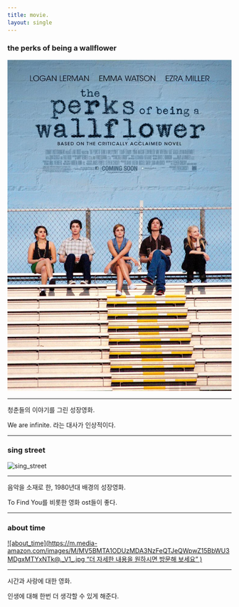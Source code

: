```yaml
---
title: movie.
layout: single
---
```


### the perks of being a wallflower
![wallflower](/assets/images/wallflower.jpg)

---

청춘들의 이야기를 그린 성장영화.

We are infinite. 라는 대사가 인상적이다.

---
### sing street
![sing_street][ssposter]

[ssposter]: https://m.media-amazon.com/images/I/51YxAdDeV2L._AC_SS450_.jpg

---
음악을 소재로 한, 1980년대 배경의 성장영화.

To Find You를 비롯한 영화 ost들이 좋다.

---
### about time
[![about_time](https://m.media-amazon.com/images/M/MV5BMTA1ODUzMDA3NzFeQTJeQWpwZ15BbWU3MDgxMTYxNTk@._V1_.jpg “더 자세한 내용을 원하시면 방문해 보세요” )](https://www.imdb.com/title/tt2194499/)

---

시간과 사랑에 대한 영화.

인생에 대해 한번 더 생각할 수 있게 해준다.
